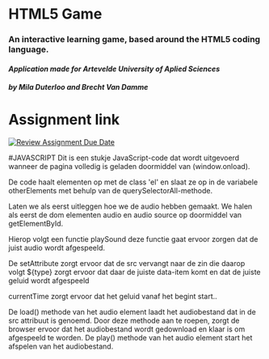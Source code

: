 # **HTML5 Game**
### An interactive learning game, based around the HTML5 coding language.

#### *Application made for Artevelde University of Aplied Sciences* 
#### *by Mila Duterloo and Brecht Van Damme*


# Assignment link
[![Review Assignment Due Date](https://classroom.github.com/assets/deadline-readme-button-24ddc0f5d75046c5622901739e7c5dd533143b0c8e959d652212380cedb1ea36.svg)](https://classroom.github.com/a/XiFIQTfY)



#JAVASCRIPT
Dit is een stukje JavaScript-code dat wordt uitgevoerd wanneer de pagina volledig is geladen doormiddel van (window.onload).

De code haalt elementen op met de class 'el' en slaat ze op in de variabele otherElements met behulp van de querySelectorAll-methode.

Laten we als eerst uitleggen hoe we de audio hebben gemaakt. We halen als eerst de dom elementen audio en audio source op doormiddel van getElementById. 

Hierop volgt een functie playSound deze functie gaat ervoor zorgen dat de juist audio wordt afgespeeld. 

De setAttribute zorgt ervoor dat de src vervangt naar de zin die daarop volgt ${type} zorgt ervoor dat daar de juiste data-item komt en dat de juiste geluid wordt afgespeeld

currentTime zorgt ervoor dat het geluid vanaf het begint start..

De load() methode van het audio element laadt het audiobestand dat in de src attribuut is genoemd. Door deze methode aan te roepen, zorgt de browser ervoor dat het audiobestand wordt gedownload en klaar is om afgespeeld te worden.
De play() methode van het audio element start het afspelen van het audiobestand. 
